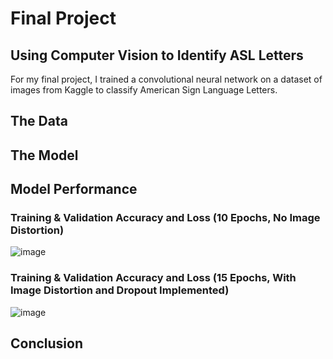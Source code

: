 # Final Project
## Using Computer Vision to Identify ASL Letters
For my final project, I trained a convolutional neural network on a dataset of images from Kaggle to classify American Sign Language Letters. 

## The Data 

## The Model

## Model Performance 

### Training & Validation Accuracy and Loss (10 Epochs, No Image Distortion) 
![image](https://user-images.githubusercontent.com/70035366/131162757-2beac1c1-52d3-4af1-b9b4-354b3d275fbe.png)

### Training & Validation Accuracy and Loss (15 Epochs, With Image Distortion and Dropout Implemented) 
![image](https://user-images.githubusercontent.com/70035366/131227168-320c765b-b143-4e52-bfc8-1d7c7cbb4dc8.png)


## Conclusion
